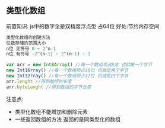 ## 类型化数组

前置知识: js中的数字全是双精度浮点型  占64位
好处:节约内存空间

```js
类型化数组的创建方法
位数存储的范围大小
n位 无符号 0 ~ 2^n-1
n位 有符号 -2^(n-1) ~ 2^(n-1) - 1

var arr = new Int8Array() //每一个数组项占8位 也就是一个字节
new Int16rray() //每一个数组项占16位 也就是两个字节
new Int32rray() //每一个数组项占32位 也就是四个字节
arr.lenght //得到数组的长度
arr.byteLenght //得到数组的字节长度
```

注意点: 
- 类型化数组不能增加和删除元素  
- 一些返回数组的方法  返回的是同类型化的数组